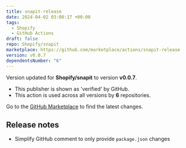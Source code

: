 ```yaml
---
title: snapit-release
date: 2024-04-02 03:08:17 +00:00
tags:
  - Shopify
  - GitHub Actions
draft: false
repo: Shopify/snapit
marketplace: https://github.com/marketplace/actions/snapit-release
version: v0.0.7
dependentsNumber: "6"
---
```



Version updated for **Shopify/snapit** to version **v0.0.7**.
- This publisher is shown as 'verified' by GitHub.
- This action is used across all versions by **6** repositories.

Go to the [GitHub Marketplace](https://github.com/marketplace/actions/snapit-release) to find the latest changes.

## Release notes

- Simplify GitHub comment to only provide `package.json` changes
